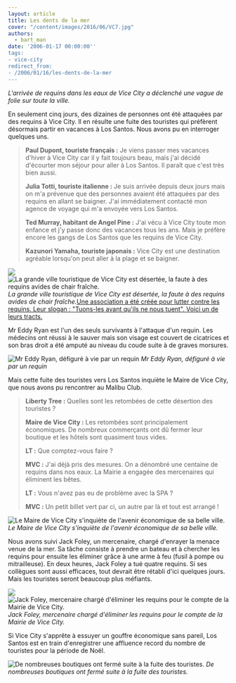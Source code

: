 ```yaml
---
layout: article
title: Les dents de la mer
cover: "/content/images/2016/06/VC7.jpg"
authors:
  - bart_man
date: '2006-01-17 00:00:00''
tags:
- vice-city
redirect_from:
- /2006/01/16/les-dents-de-la-mer
---
```


_L'arrivée de requins dans les eaux de Vice City a déclenché une vague de folie sur toute la ville._

En seulement cinq jours, des dizaines de personnes ont été attaquées par des requins à Vice City. Il en résulte une fuite des touristes qui préfèrent désormais partir en vacances à Los Santos. Nous avons pu en interroger quelques uns.

> **Paul Dupont, touriste français :** Je viens passer mes vacances d'hiver à Vice City car il y fait toujours beau, mais j'ai décidé d'écourter mon séjour pour aller à Los Santos. Il paraît que c'est très bien aussi.
> 
> **Julia Totti, touriste italienne :** Je suis arrivée depuis deux jours mais on m'a prévenue que des personnes avaient été attaquées par des requins en allant se baigner. J'ai immédiatement contacté mon agence de voyage qui m'a envoyée vers Los Santos.
> 
> **Ted Murray, habitant de Angel Pine :** J'ai vécu à Vice City toute mon enfance et j'y passe donc des vacances tous les ans. Mais je préfère encore les gangs de Los Santos que les requins de Vice City.
> 
> **Kazunori Yamaha, touriste japonais :** Vice City est une destination agréable lorsqu'on peut aller à la plage et se baigner.

![](/content/images/2005/01/VC4.jpg)
![La grande ville touristique de Vice City est désertée, la faute à des requins avides de chair fraîche.](/content/images/2005/01/VC9.jpg)
_La grande ville touristique de Vice City est désertée, la faute à des requins avides de chair fraîche._[Une association a été créée pour lutter contre les requins. Leur slogan : "Tuons-les avant qu'ils ne nous tuent". Voici un de leurs tracts.](/content/images/2005/01/VC8.jpg)

Mr Eddy Ryan est l'un des seuls survivants à l'attaque d'un requin. Les médecins ont réussi à le sauver mais son visage est couvert de cicatrices et son bras droit a été amputé au niveau du coude suite à de graves morsures.

![Mr Eddy Ryan, défiguré à vie par un requin](/content/images/2005/01/VC3.jpg)
_Mr Eddy Ryan, défiguré à vie par un requin_

Mais cette fuite des touristes vers Los Santos inquiète le Maire de Vice City, que nous avons pu rencontrer au Malibu Club.

> **Liberty Tree :** Quelles sont les retombées de cette désertion des touristes ?
> 
> **Maire de Vice City :** Les retombées sont principalement économiques. De nombreux commerçants ont dû fermer leur boutique et les hôtels sont quasiment tous vides.
> 
> **LT :** Que comptez-vous faire ?
> 
> **MVC :** J'ai déjà pris des mesures. On a dénombré une centaine de requins dans nos eaux. La Mairie a engagée des mercenaires qui éliminent les bêtes.
> 
> **LT :** Vous n'avez pas eu de problème avec la SPA ?
> 
> **MVC :** Un petit billet vert par ci, un autre par là et tout est arrangé !

![Le Maire de Vice City s'inquiète de l'avenir économique de sa belle ville.](/content/images/2005/01/VC5.jpg)
_Le Maire de Vice City s'inquiète de l'avenir économique de sa belle ville._

Nous avons suivi Jack Foley, un mercenaire, chargé d'enrayer la menace venue de la mer. Sa tâche consiste à prendre un bateau et à chercher les requins pour ensuite les éliminer grâce à une arme à feu (fusil à pompe ou mitrailleuse). En deux heures, Jack Foley a tué quatre requins. Si ses collègues sont aussi efficaces, tout devrait être rétabli d'ici quelques jours. Mais les touristes seront beaucoup plus méfiants.

![](/content/images/2005/01/VC.jpg)
![Jack Foley, mercenaire chargé d'éliminer les requins pour le compte de la Mairie de Vice City.](/content/images/2005/01/VC2.jpg)
_Jack Foley, mercenaire chargé d'éliminer les requins pour le compte de la Mairie de Vice City._

Si Vice City s'apprête à essuyer un gouffre économique sans pareil, Los Santos est en train d'enregistrer une affluence record du nombre de touristes pour la période de Noël.

![De nombreuses boutiques ont fermé suite à la fuite des touristes.](/content/images/2005/01/VC6.jpg)
_De nombreuses boutiques ont fermé suite à la fuite des touristes._